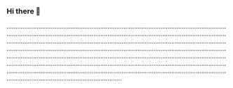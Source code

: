### Hi there 👋

.....................................................................................................................................................................................................................................................................................................................................................................................................................................................................................................................................................................................................................................................................................................................................................................................................................................................................................................................................................................